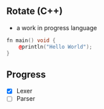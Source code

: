 
## Rotate (C++)
- a work in progress language 

```cpp
fn main() void {
    @println("Hello World");
}
```


## Progress
- [x] Lexer
- [ ] Parser

